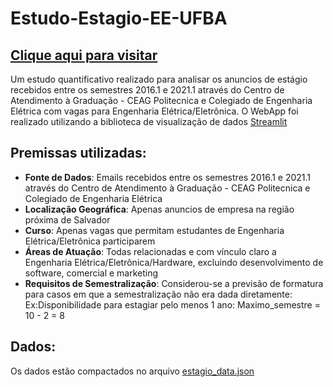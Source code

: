 # Estudo-Estagio-EE-UFBA

<h2><a href="https://estudo-estagio-ee-ufba.herokuapp.com/">Clique aqui para visitar</a></h2>

<p>
  Um estudo quantificativo realizado para analisar os anuncios de estágio recebidos entre os semestres 2016.1 e 2021.1 
  através do Centro de Atendimento à Graduação - CEAG Politecnica e Colegiado de Engenharia Elétrica com 
  vagas para Engenharia Elétrica/Eletrônica. O WebApp foi realizado utilizando a biblioteca de visualização de dados <a href="https://streamlit.io/">Streamlit</a>
</p>

<h2>
  Premissas utilizadas:
</h2>

<ul>
  <li><b>Fonte de Dados</b>: Emails recebidos entre os semestres 2016.1 e 2021.1 através do Centro de Atendimento à Graduação - CEAG Politecnica e Colegiado de Engenharia Elétrica </li>
  <li><b>Localização Geográfica</b>: Apenas anuncios de empresa na região próxima de Salvador</li>
  <li><b>Curso</b>: Apenas vagas que permitam estudantes de Engenharia Elétrica/Eletrônica participarem</li>
  <li><b>Áreas de Atuação</b>: Todas relacionadas e com vínculo claro a Engenharia Elétrica/Eletrônica/Hardware, excluindo desenvolvimento de software, comercial e marketing</li>
  <li><b>Requisitos de Semestralização</b>: Considerou-se a previsão de formatura para casos em que a semestralização não era dada diretamente: Ex:Disponibilidade para estagiar pelo menos 1 ano: Maximo_semestre = 10 - 2 = 8 </li>
</ul>

<h2>
  Dados:
</h2>

<p>Os dados estão compactados no arquivo <a href="https://github.com/b-rbmp/Estudo-Estagio-EE-UFBA/blob/main/estagio_data.json">estagio_data.json</a>
